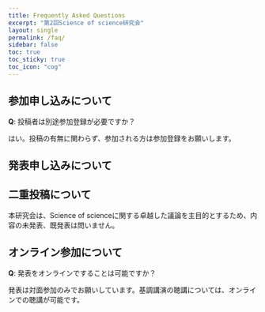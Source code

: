 ```yaml
---
title: Frequently Asked Questions
excerpt: "第2回Science of science研究会"
layout: single
permalink: /faq/
sidebar: false
toc: true
toc_sticky: true
toc_icon: "cog"
---
```


## 参加申し込みについて

**Q**: 投稿者は別途参加登録が必要ですか？

はい。投稿の有無に関わらず、参加される方は参加登録をお願いします。

## 発表申し込みについて



## 二重投稿について

本研究会は、Science of scienceに関する卓越した議論を主目的とするため、内容の未発表、既発表は問いません。

## オンライン参加について

**Q**: 発表をオンラインですることは可能ですか？

発表は対面参加のみでお願いしています。基調講演の聴講については、オンラインでの聴講が可能です。
